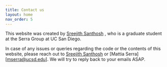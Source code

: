 ```yaml
---
title: Contact us 
layout: home
nav_order: 5
---
```


This website was created by [Sreejith Santhosh](https:\\sreejithsanthosh.github.io) , who is a  graduate student at the Serra Group at UC San Diego. 

In case of any issues or queries regarding the code or the contents of this website, please reach out to [Sreejith Santhosh](ssanthos@ucsd.edu) or [Mattia Serra][mserra@ucsd.edu]. We will try to reply back to your emails ASAP. 